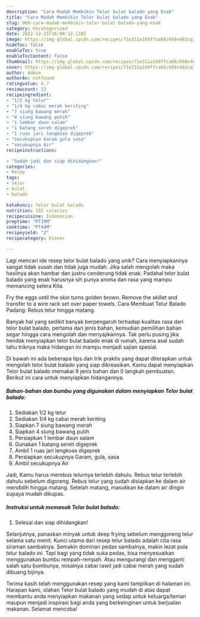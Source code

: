 ```yaml
---
description: "Cara Mudah Membikin Telor bulat balado yang Enak"
title: "Cara Mudah Membikin Telor bulat balado yang Enak"
slug: 909-cara-mudah-membikin-telor-bulat-balado-yang-enak
category: Uncategorized
date: 2022-12-25T16:00:12.110Z
image: https://img-global.cpcdn.com/recipes/71e311a169ffca60/680x482cq70/telor-bulat-balado-foto-resep-utama.jpg
hideToc: false
enableToc: true
enableTocContent: false
thumbnail: https://img-global.cpcdn.com/recipes/71e311a169ffca60/680x482cq70/telor-bulat-balado-foto-resep-utama.jpg
cover: https://img-global.cpcdn.com/recipes/71e311a169ffca60/680x482cq70/telor-bulat-balado-foto-resep-utama.jpg
author: Admin
authorAv: notfound
ratingvalue: 4.7
reviewcount: 22
recipeingredient:
- "1/2 kg telur"
- "1/4 kg cabai merah keriting"
- "7 siung bawang merah"
- "4 siung bawang putih"
- "1 lembar daun salam"
- "1 batang sereh digeprek"
- "1 ruas jari lengkoas digeprek"
- "secukupnya Garam gula sasa"
- "secukupnya Air"
recipeinstructions:

- "Sudah jadi dan siap dihidangkan!"
categories:
- Resep
tags:
- telor
- bulat
- balado

katakunci: telor bulat balado 
nutrition: 152 calories
recipecuisine: Indonesian
preptime: "PT39M"
cooktime: "PT44M"
recipeyield: "2"
recipecategory: Dinner

---
```





Lagi mencari ide resep telor bulat balado yang unik? Cara menyiapkannya sangat tidak susah dan tidak juga mudah. Jika salah mengolah maka hasilnya akan hambar dan justru cenderung tidak enak. Padahal telor bulat balado yang enak harusnya sih punya aroma dan rasa yang mampu memancing selera Kita.





Fry the eggs until the skin turns golden brown. Remove the skillet and transfer to a wire rack set over paper towels. Cara Membuat Telur Balado Padang: Rebus telur hingga matang.

Banyak hal yang sedikit banyak berpengaruh terhadap kualitas rasa dari telor bulat balado, pertama dari jenis bahan, kemudian pemilihan bahan segar hingga cara mengolah dan menyajikannya. Tak perlu pusing jika hendak menyiapkan telor bulat balado enak di rumah, karena asal sudah tahu triknya maka hidangan ini mampu menjadi sajian spesial.






Di bawah ini ada beberapa tips dan trik praktis yang dapat diterapkan untuk mengolah telor bulat balado yang siap dikreasikan. Kamu dapat menyiapkan Telor bulat balado memakai 9 jenis bahan dan 0 langkah pembuatan. Berikut ini cara untuk menyiapkan hidangannya.

<!--inarticleads1-->

##### Bahan-bahan dan bumbu yang digunakan dalam menyiapkan Telor bulat balado:

1. Sediakan 1/2 kg telur
1. Sediakan 1/4 kg cabai merah keriting
1. Siapkan 7 siung bawang merah
1. Siapkan 4 siung bawang putih
1. Persiapkan 1 lembar daun salam
1. Gunakan 1 batang sereh digeprek
1. Ambil 1 ruas jari lengkoas digeprek
1. Persiapkan secukupnya Garam, gula, sasa
1. Ambil secukupnya Air


Jadi, Kamu harus merebus telurnya terlebih dahulu. Rebus telur terlebih dahulu sebelum digoreng. Rebus telur yang sudah disiapkan ke dalam air mendidih hingga matang. Setelah matang, masukkan ke dalam air dingin supaya mudah dikupas. 

<!--inarticleads2-->

##### Instruksi untuk memasak Telor bulat balado:


1. Selesai dan siap dihidangkan!

Selanjutnya, panaskan minyak untuk deep frying sebelum menggoreng telur selama satu menit. Kunci utama dari resep telur balado adalah cita rasa siraman sambalnya. Semakin dominan pedas sambalnya, makin lezat pula telur balado ini. Tapi bagi yang tidak suka pedas, bisa menyesuaikan menggunakan bumbu rempah-rempah. Atau mengurangi dan mengganti salah satu bumbunya, misalnya cabai rawit jadi cabai merah yang sudah dibuang bijinya. 

Terima kasih telah menggunakan resep yang kami tampilkan di halaman ini. Harapan kami, olahan Telor bulat balado yang mudah di atas dapat membantu anda menyiapkan makanan yang sedap untuk keluarga/teman maupun menjadi inspirasi bagi anda yang berkeinginan untuk berjualan makanan. Selamat mencoba!
